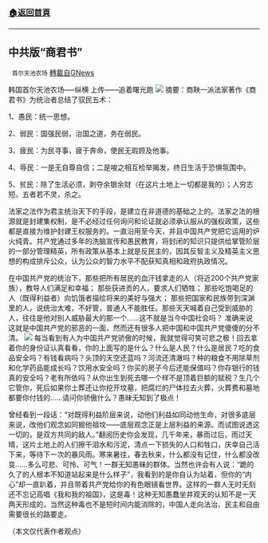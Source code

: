 ###  [:house:返回首頁](https://github.com/ourhimalayas/txt)
---


## 中共版“商君书”
` 首尔天池农场` [轉載自GNews](https://gnews.org/zh-hans/1584942/)

韩国首尔天池农场—–纵横 上传——追着曙光跑
![](https://assets.gnews.org/wp-content/uploads/2021/10/10神封.jpeg)
摘要：商鞅一派法家著作《商君书》为统治者总结了驭民五术：

1、愚民：统一思想。

2、弱民：国强民弱，治国之道，务在弱民。

3、疲民：为民寻事，疲于奔命，使民无瑕顾及他事。

4、辱民：一是无自尊自信；二是唆之相互检举揭发，终日生活于恐惧氛围中。

5、贫民：除了生活必须，剥夺余银余财（在这片土地上一切都是我的）；人穷志短。五者若不灵，杀之。

法家之法作为君主统治天下的手段，是建立在非道德的基础之上的。法家之法的根源就是封建集权制，是不必经过任何询问和论证就必须承认服从的强权政策，这些都是直接为维护封建王权服务的。一直沿用至今天，并且中国共产党把它运用的炉火纯青。共产党通过多年的洗脑宣传和愚民教育，将封闭的知识只提供给掌管阶层的一部分管理精英，所有政策从基本上就是反民主的，因其反智主义及精英主义思想的构成排斥公众，认为公众的智力水平不配获知真相和政府执政情况。

在中国共产党的统治下，那些把所有居民的血汗钱拿走的人（将近200个共产党家族），教导人们满足和幸福； 那些获进贡的人，要求人们牺牲； 那些吃饱喝足的人（既得利益者）向饥饿者描绘将来的美好与强大； 那些把国家和民族带到深渊里的人，说统治太难，不好管，普通人不能胜任。那些天天喊着自己受到威胁的人，往往是他对别人威胁最大的那一个……这不就是当今中国社会吗？ 准确来说这就是中国共产党的邪恶的一面，然而还有很多人把中国和中国共产党傻傻的分不清。
![](https://assets.gnews.org/wp-content/uploads/2021/10/10神插.jpeg)
每当看到有人为中国共产党骄傲的时候，我就觉得可笑可悲之极！回去拿着你的身份证认真看看，你的上面写的是什么？什么是人民？什么是居民？吃的食品安全吗？有钱看病吗？头顶的天空还蓝吗？河流还清澈吗？种的粮食不用除草剂和化学药品能成长吗？饮用水安全吗？你买的房子今后还能保值吗？你存银行的钱真的安全吗？老有所依吗？从你出生到死去哪一个样不是顶着巨额的赋税？生几个它管你，死后如果你土葬还让你挖开坟墓，把腐烂的尸体拉去火葬，火葬费和墓地都要你付钱的……请问你骄傲什么？愚昧无知到了极点！

曾经看到一段话：“对既得利益阶层来说，动他们利益如同动他生命，对很多底层来说，改他们观念如同掘他祖坟——底层观念正是上层利益的来源。而试图说透这一切的，是双方共同的敌人。”翻阅历史你会发现，几千年来，暴雨过后，雨过天晴，这片土地上的人们擦干泪水和污泥，清点一下损失的人口和牲口，庆幸自己活下来，等待下一次的暴风雨。寒来暑往，春去秋来，什么都没有记住，什么都没改变……多么可悲、可怜、可气！一群无知愚昧的群体。当然也许会有人说：“跪的久了的人根本不知道站起来是什么样子”，我看到的是你自认为站着，但你的“内心”却一直趴着，并且带着共产党给你的有色眼镜看世界。这样的一群人无时无刻还不忘记高唱《我和我的祖国》，这是毒！这种无知愚蠢坐井观天的认知不是一天两天形成的，当然这种毒也不是短时间内能消除的，中国人走向法治、民主和自由需要很长的路要走。

（本文仅代表作者观点）
